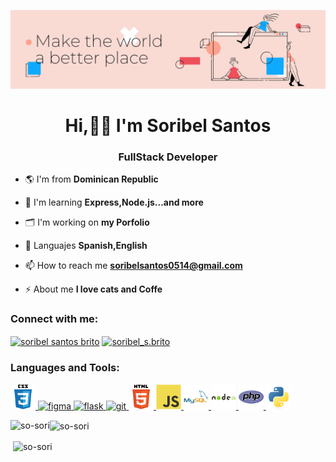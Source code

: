 <img src="https://github.com/So-Sori/So-Sori/blob/main/Soribel%20Santos.png"></img>
<h1 align="center">Hi,👋🏽 I'm Soribel Santos</h1>
<h3 align="center">FullStack Developer</h3>

- 🌎 I'm from **Dominican Republic**

- 🌱 I'm learning **Express,Node.js...and more**

- 🗂️ I'm working on **my Porfolio**

- 💬 Languajes **Spanish,English**

- 📫 How to reach me **soribelsantos0514@gmail.com**

- ⚡ About me **I love cats and Coffe**

<h3 align="left">Connect with me:</h3>
<p align="left">
<a href="https://www.linkedin.com/in/soribelsb/" target="blank"><img align="center" src="https://raw.githubusercontent.com/rahuldkjain/github-profile-readme-generator/master/src/images/icons/Social/linked-in-alt.svg" alt="soribel santos brito" height="30" width="40" /></a>
<a href="https://instagram.com/soribel_s.brito" target="blank"><img align="center" src="https://raw.githubusercontent.com/rahuldkjain/github-profile-readme-generator/master/src/images/icons/Social/instagram.svg" alt="soribel_s.brito" height="30" width="40" /></a>
</p>

<h3 align="left">Languages and Tools:</h3>
<p align="left"> <a href="https://www.w3schools.com/css/" target="_blank" rel="noreferrer"> <img src="https://raw.githubusercontent.com/devicons/devicon/master/icons/css3/css3-original-wordmark.svg" alt="css3" width="40" height="40"/> </a> <a href="https://www.figma.com/" target="_blank" rel="noreferrer"> <img src="https://www.vectorlogo.zone/logos/figma/figma-icon.svg" alt="figma" width="40" height="40"/> </a> <a href="https://flask.palletsprojects.com/" target="_blank" rel="noreferrer"> <img src="https://www.vectorlogo.zone/logos/pocoo_flask/pocoo_flask-icon.svg" alt="flask" width="40" height="40"/> </a> <a href="https://git-scm.com/" target="_blank" rel="noreferrer"> <img src="https://www.vectorlogo.zone/logos/git-scm/git-scm-icon.svg" alt="git" width="40" height="40"/> </a> <a href="https://www.w3.org/html/" target="_blank" rel="noreferrer"> <img src="https://raw.githubusercontent.com/devicons/devicon/master/icons/html5/html5-original-wordmark.svg" alt="html5" width="40" height="40"/> </a> <a href="https://developer.mozilla.org/en-US/docs/Web/JavaScript" target="_blank" rel="noreferrer"> <img src="https://raw.githubusercontent.com/devicons/devicon/master/icons/javascript/javascript-original.svg" alt="javascript" width="40" height="40"/> </a> <a href="https://www.mysql.com/" target="_blank" rel="noreferrer"> <img src="https://raw.githubusercontent.com/devicons/devicon/master/icons/mysql/mysql-original-wordmark.svg" alt="mysql" width="40" height="40"/> </a> <a href="https://nodejs.org" target="_blank" rel="noreferrer"> <img src="https://raw.githubusercontent.com/devicons/devicon/master/icons/nodejs/nodejs-original-wordmark.svg" alt="nodejs" width="40" height="40"/> </a> <a href="https://www.php.net" target="_blank" rel="noreferrer"> <img src="https://raw.githubusercontent.com/devicons/devicon/master/icons/php/php-original.svg" alt="php" width="40" height="40"/> </a> <a href="https://www.python.org" target="_blank" rel="noreferrer"> <img src="https://raw.githubusercontent.com/devicons/devicon/master/icons/python/python-original.svg" alt="python" width="40" height="40"/> </a> </p>


<p><img align="left" src="https://github-readme-stats.vercel.app/api/top-langs?username=so-sori&show_icons=true&locale=en&layout=compact&theme=dark" alt="so-sori" /></p>

<p><img align="center" src="https://github-readme-streak-stats.herokuapp.com/?user=so-sori&theme=radical" alt="so-sori" /></p>

<p>&nbsp;<img align="center" src="https://github-readme-stats.vercel.app/api?username=so-sori&show_icons=true&locale=en&theme=dark" alt="so-sori" /></p>

